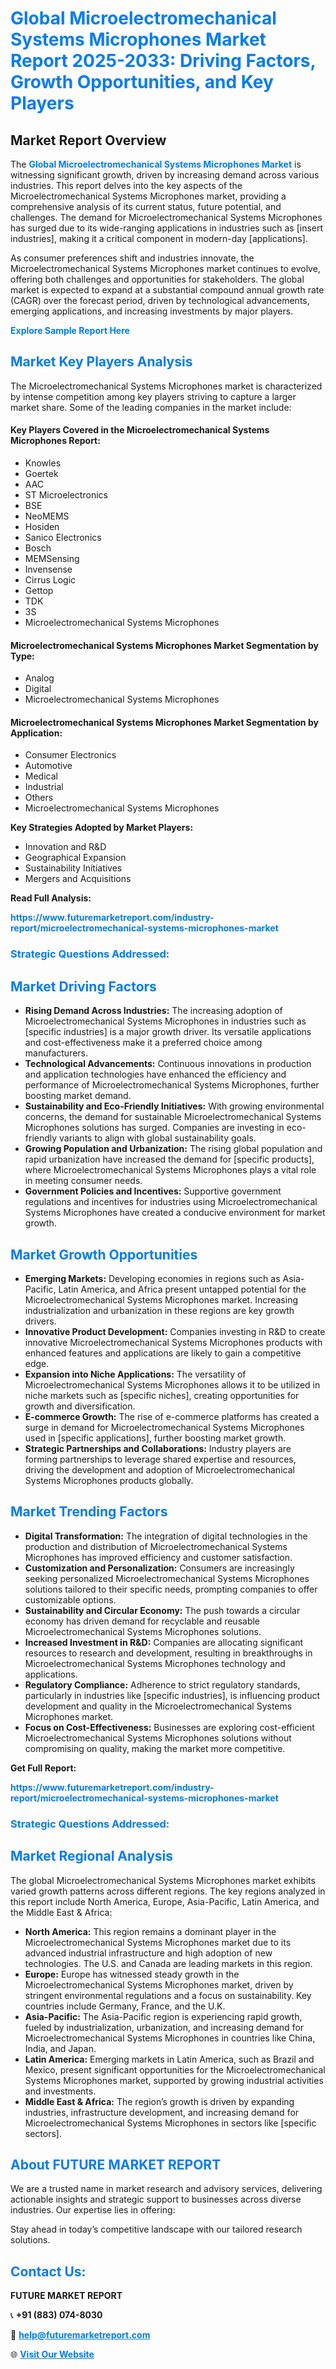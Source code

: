 <h1 style="color: #007BFF;">Global Microelectromechanical Systems Microphones Market Report 2025-2033: Driving Factors, Growth Opportunities, and Key Players</h1>

<section id="overview">
<h2>Market Report Overview</h2>
<p>The <a href="https://www.futuremarketreport.com/industry-report/microelectromechanical-systems-microphones-market" style="color: #007BFF; text-decoration: none;"><strong>Global Microelectromechanical Systems Microphones Market</strong></a> is witnessing significant growth, driven by increasing demand across various industries. This report delves into the key aspects of the Microelectromechanical Systems Microphones market, providing a comprehensive analysis of its current status, future potential, and challenges. The demand for Microelectromechanical Systems Microphones has surged due to its wide-ranging applications in industries such as [insert industries], making it a critical component in modern-day [applications].</p>
<p>As consumer preferences shift and industries innovate, the Microelectromechanical Systems Microphones market continues to evolve, offering both challenges and opportunities for stakeholders. The global market is expected to expand at a substantial compound annual growth rate (CAGR) over the forecast period, driven by technological advancements, emerging applications, and increasing investments by major players.</p>
</section>

<section id="overview">
<p><a href="https://www.futuremarketreport.com/request-sample/reportId=98989" style="color: #007BFF; text-decoration: none;"><strong>Explore Sample Report Here</strong></a></p>
</section>

<section id="key-players">
<h2 style="color: #007BFF;">Market Key Players Analysis</h2>
<p>The Microelectromechanical Systems Microphones market is characterized by intense competition among key players striving to capture a larger market share. Some of the leading companies in the market include:</p>
<h4>Key Players Covered in the Microelectromechanical Systems Microphones Report:</h4>
<ul><li>Knowles</li><li>Goertek</li><li>AAC</li><li>ST Microelectronics</li><li>BSE</li><li>NeoMEMS</li><li>Hosiden</li><li>Sanico Electronics</li><li>Bosch</li><li>MEMSensing</li><li>Invensense</li><li>Cirrus Logic</li><li>Gettop</li><li>TDK</li><li>3S</li><li>Microelectromechanical Systems Microphones</li></ul>
<h4>Microelectromechanical Systems Microphones Market Segmentation by Type:</h4>
<ul><li>Analog</li><li>Digital</li><li>Microelectromechanical Systems Microphones</li></ul>

<h4>Microelectromechanical Systems Microphones Market Segmentation by Application:</h4>
<ul><li>Consumer Electronics</li><li>Automotive</li><li>Medical</li><li>Industrial</li><li>Others</li><li>Microelectromechanical Systems Microphones</li></ul>
<p><strong>Key Strategies Adopted by Market Players:</strong></p>
<ul>
<li>Innovation and R&D</li>
<li>Geographical Expansion</li>
<li>Sustainability Initiatives</li>
<li>Mergers and Acquisitions</li>
</ul>
</section>

<section>
<p><strong>Read Full Analysis: </strong></p><a href="https://www.futuremarketreport.com/industry-report/microelectromechanical-systems-microphones-market" style="color: #007BFF; text-decoration: none;"><strong>https://www.futuremarketreport.com/industry-report/microelectromechanical-systems-microphones-market</strong></a>
<h3 style="color: #007BFF;">Strategic Questions Addressed:</h3>
</section>

<section id="driving-factors">
<h2 style="color: #007BFF;">Market Driving Factors</h2>
<ul>
<li><strong>Rising Demand Across Industries:</strong> The increasing adoption of Microelectromechanical Systems Microphones in industries such as [specific industries] is a major growth driver. Its versatile applications and cost-effectiveness make it a preferred choice among manufacturers.</li>
<li><strong>Technological Advancements:</strong> Continuous innovations in production and application technologies have enhanced the efficiency and performance of Microelectromechanical Systems Microphones, further boosting market demand.</li>
<li><strong>Sustainability and Eco-Friendly Initiatives:</strong> With growing environmental concerns, the demand for sustainable Microelectromechanical Systems Microphones solutions has surged. Companies are investing in eco-friendly variants to align with global sustainability goals.</li>
<li><strong>Growing Population and Urbanization:</strong> The rising global population and rapid urbanization have increased the demand for [specific products], where Microelectromechanical Systems Microphones plays a vital role in meeting consumer needs.</li>
<li><strong>Government Policies and Incentives:</strong> Supportive government regulations and incentives for industries using Microelectromechanical Systems Microphones have created a conducive environment for market growth.</li>
</ul>
</section>

<section id="growth-opportunities">
<h2 style="color: #007BFF;">Market Growth Opportunities</h2>
<ul>
<li><strong>Emerging Markets:</strong> Developing economies in regions such as Asia-Pacific, Latin America, and Africa present untapped potential for the Microelectromechanical Systems Microphones market. Increasing industrialization and urbanization in these regions are key growth drivers.</li>
<li><strong>Innovative Product Development:</strong> Companies investing in R&D to create innovative Microelectromechanical Systems Microphones products with enhanced features and applications are likely to gain a competitive edge.</li>
<li><strong>Expansion into Niche Applications:</strong> The versatility of Microelectromechanical Systems Microphones allows it to be utilized in niche markets such as [specific niches], creating opportunities for growth and diversification.</li>
<li><strong>E-commerce Growth:</strong> The rise of e-commerce platforms has created a surge in demand for Microelectromechanical Systems Microphones used in [specific applications], further boosting market growth.</li>
<li><strong>Strategic Partnerships and Collaborations:</strong> Industry players are forming partnerships to leverage shared expertise and resources, driving the development and adoption of Microelectromechanical Systems Microphones products globally.</li>
</ul>
</section>

<section id="trending-factors">
<h2 style="color: #007BFF;">Market Trending Factors</h2>
<ul>
<li><strong>Digital Transformation:</strong> The integration of digital technologies in the production and distribution of Microelectromechanical Systems Microphones has improved efficiency and customer satisfaction.</li>
<li><strong>Customization and Personalization:</strong> Consumers are increasingly seeking personalized Microelectromechanical Systems Microphones solutions tailored to their specific needs, prompting companies to offer customizable options.</li>
<li><strong>Sustainability and Circular Economy:</strong> The push towards a circular economy has driven demand for recyclable and reusable Microelectromechanical Systems Microphones solutions.</li>
<li><strong>Increased Investment in R&D:</strong> Companies are allocating significant resources to research and development, resulting in breakthroughs in Microelectromechanical Systems Microphones technology and applications.</li>
<li><strong>Regulatory Compliance:</strong> Adherence to strict regulatory standards, particularly in industries like [specific industries], is influencing product development and quality in the Microelectromechanical Systems Microphones market.</li>
<li><strong>Focus on Cost-Effectiveness:</strong> Businesses are exploring cost-efficient Microelectromechanical Systems Microphones solutions without compromising on quality, making the market more competitive.</li>
</ul>
</section>

<section>
<p><strong>Get Full Report: </strong></p><a href="https://www.futuremarketreport.com/industry-report/microelectromechanical-systems-microphones-market" style="color: #007BFF; text-decoration: none;"><strong>https://www.futuremarketreport.com/industry-report/microelectromechanical-systems-microphones-market</strong></a>
<h3 style="color: #007BFF;">Strategic Questions Addressed:</h3>
</section>


<section id="regional-analysis">
<h2 style="color: #007BFF;">Market Regional Analysis</h2>
<p>The global Microelectromechanical Systems Microphones market exhibits varied growth patterns across different regions. The key regions analyzed in this report include North America, Europe, Asia-Pacific, Latin America, and the Middle East & Africa:</p>
<ul>
<li><strong>North America:</strong> This region remains a dominant player in the Microelectromechanical Systems Microphones market due to its advanced industrial infrastructure and high adoption of new technologies. The U.S. and Canada are leading markets in this region.</li>
<li><strong>Europe:</strong> Europe has witnessed steady growth in the Microelectromechanical Systems Microphones market, driven by stringent environmental regulations and a focus on sustainability. Key countries include Germany, France, and the U.K.</li>
<li><strong>Asia-Pacific:</strong> The Asia-Pacific region is experiencing rapid growth, fueled by industrialization, urbanization, and increasing demand for Microelectromechanical Systems Microphones in countries like China, India, and Japan.</li>
<li><strong>Latin America:</strong> Emerging markets in Latin America, such as Brazil and Mexico, present significant opportunities for the Microelectromechanical Systems Microphones market, supported by growing industrial activities and investments.</li>
<li><strong>Middle East & Africa:</strong> The region’s growth is driven by expanding industries, infrastructure development, and increasing demand for Microelectromechanical Systems Microphones in sectors like [specific sectors].</li>
</ul>
</section>

<footer>
<h2 style="color: #007BFF;">About FUTURE MARKET REPORT</h2>
<p>We are a trusted name in market research and advisory services, delivering actionable insights and strategic support to businesses across diverse industries. Our expertise lies in offering:</p>

<p>Stay ahead in today’s competitive landscape with our tailored research solutions.</p>

<h2 style="color: #007BFF;">Contact Us:</h2>
<p><strong>FUTURE MARKET REPORT</strong></p>
<p>📞 <strong>+91 (883) 074-8030</strong></p>
<p>📧 <strong><a href="mailto:help@futuremarketreport.com" style="color: #007BFF;">help@futuremarketreport.com</a></strong></p>
<p>🌐 <strong><a href="https://www.futuremarketreport.com/" style="color: #007BFF;">Visit Our Website</a></strong></p>
</footer>
